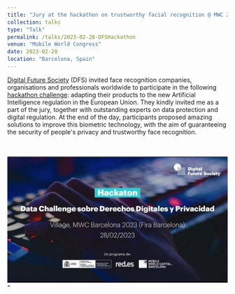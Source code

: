```yaml
---
title: "Jury at the hackathon on trustworthy facial recognition @ MWC 2023"
collection: talks
type: "Talk"
permalink: /talks/2023-02-28-DFSHackathon
venue: "Mobile World Congress"
date: 2023-02-28
location: "Barcelona, Spain"
---
```


[Digital Future Society](https://digitalfuturesociety.com/) (DFS) invited face recognition companies, organisations and professionals worldwide to participate in the following [hackathon challenge](https://digitalfuturesociety.com/data-challenge-sobre-derechos-digitales-y-privacidad/): adapting their products to the new Artificial Intelligence regulation in the European Union. They kindly invited me as a part of the jury, together with outstanding experts on data protection and digital regulation. At the end of the day, participants proposed amazing solutions to improve this biometric technology, with the aim of guaranteeing the security of people's privacy and trustworthy face recognition.

<br> <br/><img src='/images/mwc23.jpg'>"
